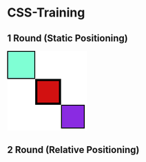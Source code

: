 # CSS-Training

## 1 Round (Static Positioning)

![Picture-of-1Round](https://github.com/kohoki/CSS-Training/blob/8c15f65797b72de0e3bc01f4052c57d8b063124d/1round/1round.png)

## 2 Round (Relative Positioning)
